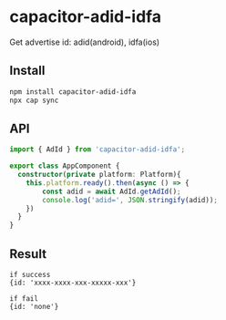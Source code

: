 # capacitor-adid-idfa

Get advertise id: adid(android), idfa(ios)

## Install

```bash
npm install capacitor-adid-idfa
npx cap sync
```

## API
```typescript
import { AdId } from 'capacitor-adid-idfa';

export class AppComponent {
  constructor(private platform: Platform){
    this.platform.ready().then(async () => {
        const adid = await AdId.getAdId();
        console.log('adid=', JSON.stringify(adid));
    })
  }
}

```


## Result
```
if success
{id: 'xxxx-xxxx-xxx-xxxxx-xxx'}

if fail
{id: 'none'}
```